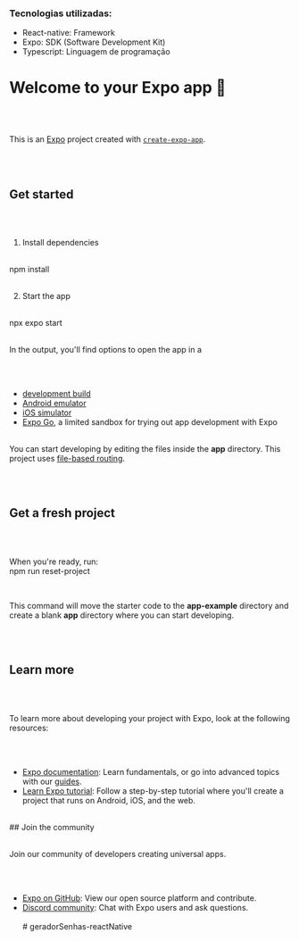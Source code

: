 <h3>Tecnologias utilizadas:</h3>
<ul>
   <li>React-native: Framework
</li>
   <li>Expo: SDK (Software Development Kit)
</li>
   <li>Typescript: Linguagem de programação
</li>
</ul>




# Welcome to your Expo app 👋

<br>
<br>

This is an [Expo](https://expo.dev) project created with [`create-expo-app`](https://www.npmjs.com/package/create-expo-app).

<br>
<br>

## Get started
<br>
<br>

1. Install dependencies
<br>
   npm install

   <br>
   <br>

2. Start the app
<br>
    npx expo start

   <br>
   <br>
   
In the output, you'll find options to open the app in a

<br>
<br>

- [development build](https://docs.expo.dev/develop/development-builds/introduction/)
  <br>
- [Android emulator](https://docs.expo.dev/workflow/android-studio-emulator/)
  <br>
- [iOS simulator](https://docs.expo.dev/workflow/ios-simulator/)
  <br>
- [Expo Go](https://expo.dev/go), a limited sandbox for trying out app development with Expo
  <br>
  <br>

You can start developing by editing the files inside the **app** directory. This project uses [file-based routing](https://docs.expo.dev/router/introduction).

<br>
<br>

## Get a fresh project

<br>
<br>

When you're ready, run:
<br>
npm run reset-project

<br>

This command will move the starter code to the **app-example** directory and create a blank **app** directory where you can start developing.

<br>
<br>

## Learn more

<br>
<br>

To learn more about developing your project with Expo, look at the following resources:

<br>
<br>

- [Expo documentation](https://docs.expo.dev/): Learn fundamentals, or go into advanced topics with our [guides](https://docs.expo.dev/guides).
  <br>
- [Learn Expo tutorial](https://docs.expo.dev/tutorial/introduction/): Follow a step-by-step tutorial where you'll create a project that runs on Android, iOS, and the web.
  <br>
<br>
## Join the community

<br>
<br>

Join our community of developers creating universal apps.

<br>
<br>

- [Expo on GitHub](https://github.com/expo/expo): View our open source platform and contribute.
  <br>
- [Discord community](https://chat.expo.dev): Chat with Expo users and ask questions.
  <br>
  <br>
#   g e r a d o r S e n h a s - r e a c t N a t i v e 
 
 
